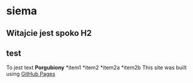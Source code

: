 # siema
## Witajcie jest spoko H2 <H2> test
 To jest text **Porgubiony**
*item1
*item2
*item2a
*item2b
This site was built using [GitHub Pages](https://pages.github.com/)